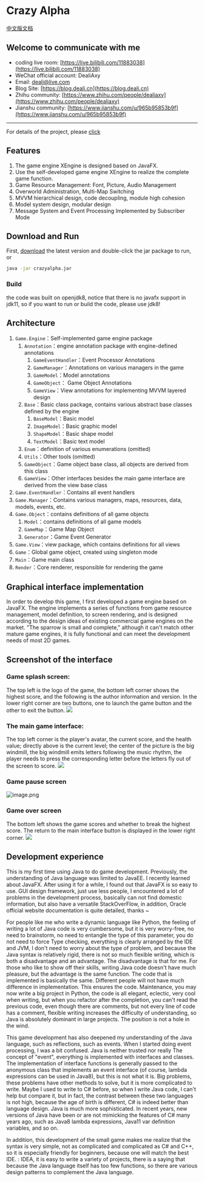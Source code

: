# Crazy Alpha

[中文版文档](https://github.com/Deali-Axy/CrazyAlpha/blob/master/README_CN.md)
## Welcome to communicate with me
- coding live room: [https://live.bilibili.com/11883038](https://live.bilibili.com/11883038)
- WeChat official account: DealiAxy
- Email: deali@live.com
- Blog Site: [https://blog.deali.cn](https://blog.deali.cn)
- Zhihu community: [https://www.zhihu.com/people/dealiaxy](https://www.zhihu.com/people/dealiaxy)
- Jianshu community: [https://www.jianshu.com/u/965b95853b9f](https://www.jianshu.com/u/965b95853b9f)

-----------
For details of the project, please [click](https://www.jianshu.com/p/2da7cfba1cbe)

## Features
1. The game engine XEngine is designed based on JavaFX.
2. Use the self-developed game engine XEngine to realize the complete game function.
3. Game Resource Management: Font, Picture, Audio Management
4. Overworld Administration, Multi-Map Switching
5. MVVM hierarchical design, code decoupling, module high cohesion
6. Model system design, modular design
7. Message System and Event Processing Implemented by Subscriber Mode

## Download and Run
First, [download](https://github.com/Deali-Axy/CrazyAlpha/releases) the latest version and double-click the jar package to run, 
or
```bash
java -jar crazyalpha.jar
```
### Build
the code was built on openjdk8, notice that there is no javafx support in jdk11,
so if you want to run or build the code, please use jdk8!

## Architecture
1. `Game.Engine`：Self-implemented game engine package
    1. `Annotation`：engine annotation package with engine-defined annotations
        1. `GameEventHandler`：Event Processor Annotations
        2. `GameManager`：Annotations on various managers in the game
        3. `GameModel`：Model annotations
        4. `GameObject`： Game Object Annotations
        5. `GameView`：View annotations for implementing MVVM layered design
    2. `Base`：Basic class package, contains various abstract base classes defined by the engine
        1. `BaseModel`：Basic model
        2. `ImageModel`：Basic graphic model
        3. `ShapeModel`：Basic shape model
        4. `TextModel`：Basic text model
    3. `Enum`：definition of various enumerations (omitted)
    4. `Utils`：Other tools (omitted)
    5. `GameObject`：Game object base class, all objects are derived from this class
    6. `GameView`：Other interfaces besides the main game interface are derived from the view base class
2. `Game.EventHandler`：Contains all event handlers
3. `Game.Manager`：Contains various managers, maps, resources, data, models, events, etc.
4. `Game.Object`：contains definitions of all game objects
    1. `Model`：contains definitions of all game models
    2. `GameMap`：Game Map Object
    3. `Generator`：Game Event Generator
5. `Game.View`：view package, which contains definitions for all views
6. `Game`：Global game object, created using singleton mode
7. `Main`：Game main class
8. `Render`：Core renderer, responsible for rendering the game

## Graphical interface implementation
In order to develop this game,
I first developed a game engine based on JavaFX.
The engine implements a series of functions from game resource management,
model definition, to screen rendering,
and is designed according to the design ideas of existing commercial game engines on the market. 
"The sparrow is small and complete," 
although it can't match other mature game engines,
it is fully functional and can meet the development needs of most 2D games.


## Screenshot of the interface
### Game splash screen:
The top left is the logo of the game,
the bottom left corner shows the highest score, 
and the following is the author information and version. 
In the lower right corner are two buttons, 
one to launch the game button and the other to exit the button. 
![](https://upload-images.jianshu.io/upload_images/8869373-fbde64fc99f06c85.png?imageMogr2/auto-orient/strip%7CimageView2/2/w/1240)

### The main game interface:
The top left corner is the player's avatar, 
the current score, and the health value; 
directly above is the current level; 
the center of the picture is the big windmill, 
the big windmill emits letters following the music rhythm, 
the player needs to press the corresponding letter before the letters fly out of the screen to score. 
![](https://upload-images.jianshu.io/upload_images/8869373-2ffef771e37c67c3.png?imageMogr2/auto-orient/strip%7CimageView2/2/w/1240)

### Game pause screen
![image.png](https://upload-images.jianshu.io/upload_images/8869373-c90595ad9ef2f8f5.png?imageMogr2/auto-orient/strip%7CimageView2/2/w/1240)

### Game over screen
The bottom left shows the game scores and whether to break the highest score. 
The return to the main interface button is displayed in the lower right corner. 
![](https://upload-images.jianshu.io/upload_images/8869373-bfabf0608d28e3eb.png?imageMogr2/auto-orient/strip%7CimageView2/2/w/1240)


## Development experience
This is my first time using Java to do game development. 
Previously, the understanding of Java language was limited to JavaEE. 
I recently learned about JavaFX. After using it for a while, 
I found out that JavaFX is so easy to use. 
GUI design framework, just use less people, 
I encountered a lot of problems in the development process, 
basically can not find domestic information, 
but also have a versatile StackOverFlow, in addition, 
Oracle official website documentation is quite detailed, thanks ~

For people like me who write a dynamic language like Python, 
the feeling of writing a lot of Java code is very cumbersome, 
but it is very worry-free, no need to brainstorm, 
no need to entangle the type of this parameter, 
you do not need to force Type checking, 
everything is clearly arranged by the IDE and JVM, 
I don't need to worry about the type of problem, 
and because the Java syntax is relatively rigid, 
there is not so much flexible writing, 
which is both a disadvantage and an advantage. 
The disadvantage is that for me. 
For those who like to show off their skills, 
writing Java code doesn't have much pleasure, 
but the advantage is the same function. 
The code that is implemented is basically the same. 
Different people will not have much difference in implementation. 
This ensures the code. Maintenance, 
you may now write a big project in Python, 
the code is all elegant, eclectic, very cool when writing,
 but when you refactor after the completion, 
 you can't read the previous code, even though there are comments,
 but not every line of code has a comment, 
 flexible writing increases the difficulty of understanding, 
 so Java is absolutely dominant in large projects. 
 The position is not a hole in the wind.

This game development has also deepened my understanding of the Java language, 
such as reflections, such as events. When I started doing event processing, 
I was a bit confused. Java is neither trusted nor really The concept of "event", 
everything is implemented with interfaces and classes. 
The implementation of interface functions is generally passed to the anonymous class that implements an event interface (of course, lambda expressions can be used in Java8), 
but this is not what it is. 
Big problems, these problems have other methods to solve, 
but it is more complicated to write. 
Maybe I used to write to C# before, so when I write Java code, I can't help but compare it, but in fact, the contrast between these two languages ​​is not high, because the age of birth is different, C# is indeed better than language design. Java is much more sophisticated. In recent years, new versions of Java have been or are not mimicking the features of C# many years ago, such as Java8 lambda expressions, Java11 var definition variables, and so on.

In addition, this development of the small game makes me realize that the syntax is very simple, not as complicated and complicated as C# and C++, so it is especially friendly for beginners, because one will match the best IDE. : IDEA, it is easy to write a variety of projects, there is a saying that because the Java language itself has too few functions, so there are various design patterns to complement the Java language.